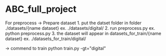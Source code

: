 # ABC_full_project

For preprocess
-> Prepare dataset
    1. put the datset folder in folder ./datasets/{name dataset}
        ex. ./datasets/digital/
    2. run preprocess.py 
        ex. python preprocess.py
    3. the dataset will appear in datasets_for_train/{name dataset}
        ex. ./datasets_for_train/digital/

-> commend to train
python train.py -gt="digital" 